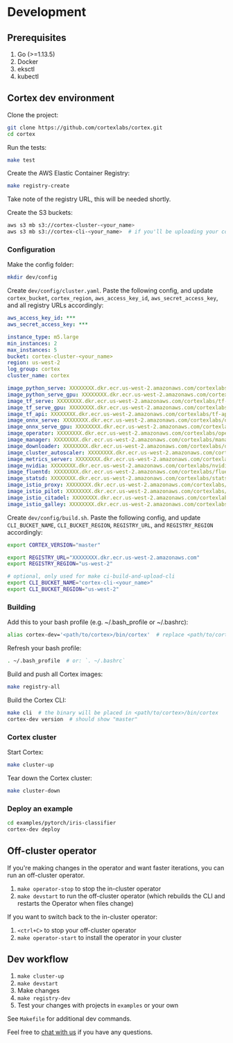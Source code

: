 # Development

## Prerequisites

1. Go (>=1.13.5)
2. Docker
3. eksctl
4. kubectl

## Cortex dev environment

Clone the project:

```bash
git clone https://github.com/cortexlabs/cortex.git
cd cortex
```

Run the tests:

```bash
make test
```

Create the AWS Elastic Container Registry:

```bash
make registry-create
```

Take note of the registry URL, this will be needed shortly.

Create the S3 buckets:

```bash
aws s3 mb s3://cortex-cluster-<your_name>
aws s3 mb s3://cortex-cli-<your_name>  # if you'll be uploading your compiled CLI
```

### Configuration

Make the config folder:

```bash
mkdir dev/config
```

Create `dev/config/cluster.yaml`. Paste the following config, and update `cortex_bucket`, `cortex_region`, `aws_access_key_id`, `aws_secret_access_key`, and all registry URLs accordingly:

```yaml
aws_access_key_id: ***
aws_secret_access_key: ***

instance_type: m5.large
min_instances: 2
max_instances: 5
bucket: cortex-cluster-<your_name>
region: us-west-2
log_group: cortex
cluster_name: cortex

image_python_serve: XXXXXXXX.dkr.ecr.us-west-2.amazonaws.com/cortexlabs/python-serve:latest
image_python_serve_gpu: XXXXXXXX.dkr.ecr.us-west-2.amazonaws.com/cortexlabs/python-serve-gpu:latest
image_tf_serve: XXXXXXXX.dkr.ecr.us-west-2.amazonaws.com/cortexlabs/tf-serve:latest
image_tf_serve_gpu: XXXXXXXX.dkr.ecr.us-west-2.amazonaws.com/cortexlabs/tf-serve-gpu:latest
image_tf_api: XXXXXXXX.dkr.ecr.us-west-2.amazonaws.com/cortexlabs/tf-api:latest
image_onnx_serve: XXXXXXXX.dkr.ecr.us-west-2.amazonaws.com/cortexlabs/onnx-serve:latest
image_onnx_serve_gpu: XXXXXXXX.dkr.ecr.us-west-2.amazonaws.com/cortexlabs/onnx-serve-gpu:latest
image_operator: XXXXXXXX.dkr.ecr.us-west-2.amazonaws.com/cortexlabs/operator:latest
image_manager: XXXXXXXX.dkr.ecr.us-west-2.amazonaws.com/cortexlabs/manager:latest
image_downloader: XXXXXXXX.dkr.ecr.us-west-2.amazonaws.com/cortexlabs/downloader:latest
image_cluster_autoscaler: XXXXXXXX.dkr.ecr.us-west-2.amazonaws.com/cortexlabs/cluster-autoscaler:latest
image_metrics_server: XXXXXXXX.dkr.ecr.us-west-2.amazonaws.com/cortexlabs/metrics-server:latest
image_nvidia: XXXXXXXX.dkr.ecr.us-west-2.amazonaws.com/cortexlabs/nvidia:latest
image_fluentd: XXXXXXXX.dkr.ecr.us-west-2.amazonaws.com/cortexlabs/fluentd:latest
image_statsd: XXXXXXXX.dkr.ecr.us-west-2.amazonaws.com/cortexlabs/statsd:latest
image_istio_proxy: XXXXXXXX.dkr.ecr.us-west-2.amazonaws.com/cortexlabs/istio-proxy:latest
image_istio_pilot: XXXXXXXX.dkr.ecr.us-west-2.amazonaws.com/cortexlabs/istio-pilot:latest
image_istio_citadel: XXXXXXXX.dkr.ecr.us-west-2.amazonaws.com/cortexlabs/istio-citadel:latest
image_istio_galley: XXXXXXXX.dkr.ecr.us-west-2.amazonaws.com/cortexlabs/istio-galley:latest
```

Create `dev/config/build.sh`. Paste the following config, and update `CLI_BUCKET_NAME`, `CLI_BUCKET_REGION`, `REGISTRY_URL`, and `REGISTRY_REGION` accordingly:

```bash
export CORTEX_VERSION="master"

export REGISTRY_URL="XXXXXXXX.dkr.ecr.us-west-2.amazonaws.com"
export REGISTRY_REGION="us-west-2"

# optional, only used for make ci-build-and-upload-cli
export CLI_BUCKET_NAME="cortex-cli-<your_name>"
export CLI_BUCKET_REGION="us-west-2"
```

### Building

Add this to your bash profile (e.g. ~/.bash_profile or ~/.bashrc):

```bash
alias cortex-dev='<path/to/cortex>/bin/cortex'  # replace <path/to/cortex> with the path to the cortex repo that you cloned
```

Refresh your bash profile:

```bash
. ~/.bash_profile  # or: `. ~/.bashrc`
```

Build and push all Cortex images:

```bash
make registry-all
```

Build the Cortex CLI:

```bash
make cli  # the binary will be placed in <path/to/cortex>/bin/cortex
cortex-dev version  # should show "master"
```

### Cortex cluster

Start Cortex:

```bash
make cluster-up
```

Tear down the Cortex cluster:

```bash
make cluster-down
```

### Deploy an example

```bash
cd examples/pytorch/iris-classifier
cortex-dev deploy
```

## Off-cluster operator

If you're making changes in the operator and want faster iterations, you can run an off-cluster operator.

1. `make operator-stop` to stop the in-cluster operator
2. `make devstart` to run the off-cluster operator (which rebuilds the CLI and restarts the Operator when files change)

If you want to switch back to the in-cluster operator:

1. `<ctrl+C>` to stop your off-cluster operator
2. `make operator-start` to install the operator in your cluster

## Dev workflow

1. `make cluster-up`
2. `make devstart`
3. Make changes
4. `make registry-dev`
5. Test your changes with projects in `examples` or your own

See `Makefile` for additional dev commands.

Feel free to [chat with us](https://gitter.im/cortexlabs/cortex) if you have any questions.
